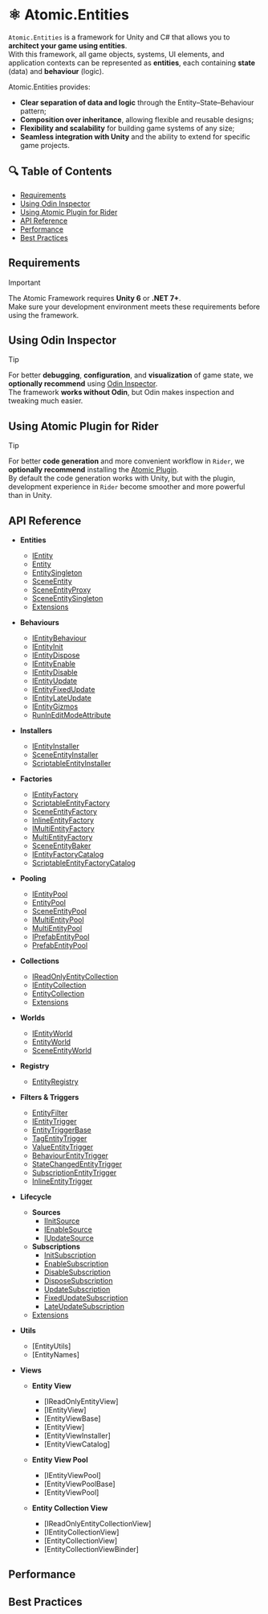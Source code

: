 # ⚛️ Atomic.Entities

`Atomic.Entities` is a framework for Unity and C# that allows you to **architect your game using entities**.  
With this framework, all game objects, systems, UI elements, and application contexts can be represented as **entities**, each containing **state** (data) and **behaviour** (logic).

Atomic.Entities provides:
- **Clear separation of data and logic** through the Entity–State–Behaviour pattern;
- **Composition over inheritance**, allowing flexible and reusable designs;
- **Flexibility and scalability** for building game systems of any size;
- **Seamless integration with Unity** and the ability to extend for specific game projects.

## 🔍 Table of Contents
- [Requirements](#requirements)
- [Using Odin Inspector](#using-odin-inspector)
- [Using Atomic Plugin for Rider](#using-atomic-plugin-for-rider)
- [API Reference](#api-reference)
- [Performance](#performance)
- [Best Practices](#best-practices)

## Requirements
> [!IMPORTANT]  
> The Atomic Framework requires **Unity 6** or **.NET 7+**.  
> Make sure your development environment meets these requirements before using the framework.

## Using Odin Inspector
> [!TIP]  
> For better **debugging**, **configuration**, and **visualization** of game state, we **optionally recommend** using [Odin Inspector](https://assetstore.unity.com/packages/tools/utilities/odin-inspector-and-serializer-89041).  
> The framework **works without Odin**, but Odin makes inspection and tweaking much easier.

## Using Atomic Plugin for Rider
> [!TIP]  
> For better **code generation** and more convenient workflow in `Rider`, we **optionally recommend** installing the [Atomic Plugin](https://github.com/Prylor/atomic-rider-plugin).  
> By default the code generation works with Unity, but with the plugin, development experience in `Rider` become smoother and more powerful than in Unity.

## API Reference

- **Entities**
  - [IEntity](ApiReference/Entities/IEntity.md)
  - [Entity](ApiReference/Entities/Entity.md)
  - [EntitySingleton](ApiReference/Entities/EntitySingleton.md)
  - [SceneEntity](ApiReference/Entities/SceneEntity.md)
  - [SceneEntityProxy](ApiReference/Entities/SceneEntityProxy.md)
  - [SceneEntitySingleton](ApiReference/Entities/SceneEntitySingleton.md)
  - [Extensions](ApiReference/Entities/Extensions.md)
  
- **Behaviours**
  - [IEntityBehaviour](ApiReference/Behaviours/IEntityBehaviour.md)
  - [IEntityInit](ApiReference/Behaviours/IEntityInit.md)
  - [IEntityDispose](ApiReference/Behaviours/IEntityDispose.md)
  - [IEntityEnable](ApiReference/Behaviours/IEntityEnable.md)
  - [IEntityDisable](ApiReference/Behaviours/IEntityDisable.md)
  - [IEntityUpdate](ApiReference/Behaviours/IEntityUpdate.md)
  - [IEntityFixedUpdate](ApiReference/Behaviours/IEntityFixedUpdate.md)
  - [IEntityLateUpdate](ApiReference/Behaviours/IEntityLateUpdate.md)
  - [IEntityGizmos](ApiReference/Behaviours/IEntityGizmos.md)
  - [RunInEditModeAttribute](ApiReference/Attributes/RunInEditModeAttribute.md)
  
- **Installers**
  - [IEntityInstaller](ApiReference/Installers/IEntityInstaller.md)
  - [SceneEntityInstaller](ApiReference/Installers/SceneEntityInstaller.md)
  - [ScriptableEntityInstaller](ApiReference/Installers/ScriptableEntityInstaller.md)

- **Factories**
  - [IEntityFactory](ApiReference/Factories/IEntityFactory.md)
  - [ScriptableEntityFactory](ApiReference/Factories/ScriptableEntityFactory.md)
  - [SceneEntityFactory](ApiReference/Factories/SceneEntityFactory.md)
  - [InlineEntityFactory](ApiReference/Factories/InlineEntityFactory.md)
  - [IMultiEntityFactory](ApiReference/Factories/IMultiEntityFactory.md)
  - [MultiEntityFactory](ApiReference/Factories/MultiEntityFactory.md)
  - [SceneEntityBaker](ApiReference/Factories/SceneEntityBaker.md)
  - [IEntityFactoryCatalog](ApiReference/Factories/IEntityFactoryCatalog.md)
  - [ScriptableEntityFactoryCatalog](ApiReference/Factories/ScriptableEntityFactoryCatalog.md)

- **Pooling**
  - [IEntityPool](ApiReference/Pooling/IEntityPool.md)
  - [EntityPool](ApiReference/Pooling/EntityPool.md)
  - [SceneEntityPool](ApiReference/Pooling/SceneEntityPool.md)
  - [IMultiEntityPool](ApiReference/Pooling/IMultiEntityPool.md)
  - [MultiEntityPool](ApiReference/Pooling/MultiEntityPool.md)
  - [IPrefabEntityPool](ApiReference/Pooling/IPrefabEntityPool.md)
  - [PrefabEntityPool](ApiReference/Pooling/PrefabEntityPool.md)

- **Collections**
  - [IReadOnlyEntityCollection](ApiReference/Collections/IReadOnlyEntityCollection.md)
  - [IEntityCollection](ApiReference/Collections/IEntityCollection.md)
  - [EntityCollection](ApiReference/Collections/EntityCollection.md)
  - [Extensions](ApiReference/Collections/Extensions.md)

- **Worlds**
  - [IEntityWorld](ApiReference/Worlds/IEntityWorld.md)
  - [EntityWorld](ApiReference/Worlds/EntityWorld.md)
  - [SceneEntityWorld](ApiReference/Worlds/SceneEntityWorld.md)

- **Registry**
  - [EntityRegistry](ApiReference/Registry/EntityRegistry.md)

- **Filters & Triggers**
  - [EntityFilter](ApiReference/Filters/EntityFilter.md)
  - [IEntityTrigger](ApiReference/Filters/IEntityTrigger.md)
  - [EntityTriggerBase](ApiReference/Filters/EntityTriggerBase.md)
  - [TagEntityTrigger](ApiReference/Filters/TagEntityTrigger.md)
  - [ValueEntityTrigger](ApiReference/Filters/ValueEntityTrigger.md)
  - [BehaviourEntityTrigger](ApiReference/Filters/BehaviourEntityTrigger.md)
  - [StateChangedEntityTrigger](ApiReference/Filters/StateChangedEntityTrigger.md)
  - [SubscriptionEntityTrigger](ApiReference/Filters/SubscriptionEntityTrigger.md)
  - [InlineEntityTrigger](ApiReference/Filters/InlineEntityTrigger.md)

- **Lifecycle**
  - **Sources**
    - [IInitSource](ApiReference/Lifecycle/Sources/IInitSource.md)
    - [IEnableSource](ApiReference/Lifecycle/Sources/IEnableSource.md)
    - [IUpdateSource](ApiReference/Lifecycle/Sources/IUpdateSource.md)
  - **Subscriptions**
    - [InitSubscription](ApiReference/Lifecycle/Subscriptions/InitSubscription.md)
    - [EnableSubscription](ApiReference/Lifecycle/Subscriptions/EnableSubscription.md)
    - [DisableSubscription](ApiReference/Lifecycle/Subscriptions/DisableSubscription.md)
    - [DisposeSubscription](ApiReference/Lifecycle/Subscriptions/DisposeSubscription.md)
    - [UpdateSubscription](ApiReference/Lifecycle/Subscriptions/UpdateSubscription.md)
    - [FixedUpdateSubscription](ApiReference/Lifecycle/Subscriptions/FixedUpdateSubscription.md)
    - [LateUpdateSubscription](ApiReference/Lifecycle/Subscriptions/LateUpdateSubscription.md)
  - [Extensions](ApiReference/Lifecycle/Extensions.md)

- **Utils**
  - [EntityUtils]
  - [EntityNames]

- **Views**
  - **Entity View**
    - [IReadOnlyEntityView]
    - [IEntityView]
    - [EntityViewBase]
    - [EntityView]
    - [EntityViewInstaller]
    - [EntityViewCatalog]
    
  - **Entity View Pool**
    - [IEntityViewPool]
    - [EntityViewPoolBase]
    - [EntityViewPool]
    
  - **Entity Collection View**
    - [IReadOnlyEntityCollectionView]
    - [IEntityCollectionView]
    - [EntityCollectionView]
    - [EntityCollectionViewBinder]


## Performance

## Best Practices